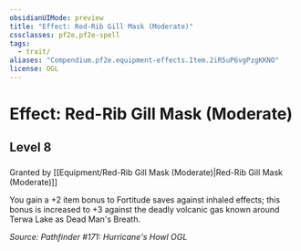 ```yaml
---
obsidianUIMode: preview
title: "Effect: Red-Rib Gill Mask (Moderate)"
cssclasses: pf2e,pf2e-spell
tags:
  - trait/
aliases: "Compendium.pf2e.equipment-effects.Item.2iR5uP6vgPzgKKNO"
license: OGL
---
```

# Effect: Red-Rib Gill Mask (Moderate)
## Level 8
### 






Granted by [[Equipment/Red-Rib Gill Mask (Moderate)|Red-Rib Gill Mask (Moderate)]]

You gain a +2 item bonus to Fortitude saves against inhaled effects; this bonus is increased to +3 against the deadly volcanic gas known around Terwa Lake as Dead Man's Breath.

*Source: Pathfinder #171: Hurricane's Howl*
*OGL*